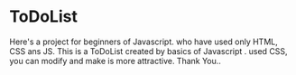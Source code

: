# ToDoList
 Here's a project for beginners of Javascript. who have used only HTML, CSS ans JS. This is a ToDoList  created by basics of Javascript . used CSS, you can modify and make is more attractive.  Thank You..
